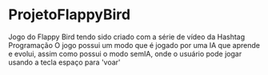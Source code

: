 # ProjetoFlappyBird
 
Jogo do Flappy Bird tendo sido criado com a série de vídeo da Hashtag Programação
O jogo possui um modo que é jogado por uma IA que aprende e evolui, assim como possui o modo semIA, onde o usuário pode jogar usando a tecla espaço para 'voar'
